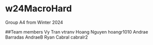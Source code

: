# w24MacroHard
Group A4 from Winter 2024

##Team members
Vy Tran vtranv
Hoang Nguyen hoangr1010
Andrae Barradas AndraeB
Ryan Cabral cabralr2
